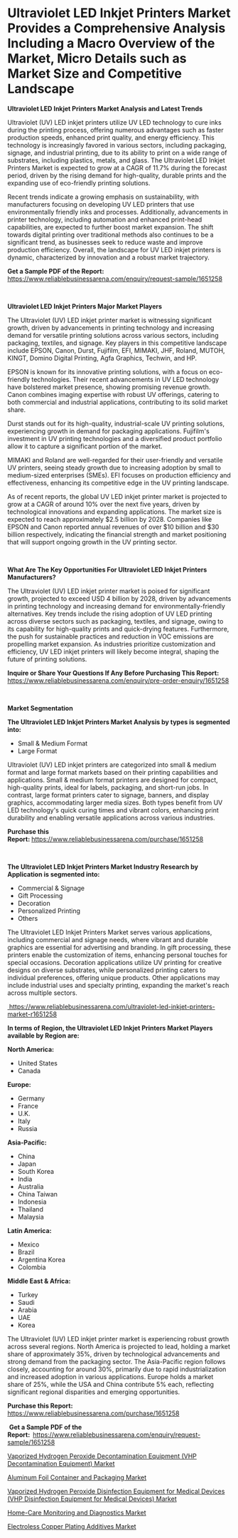 <p><h1>Ultraviolet LED Inkjet Printers Market Provides a Comprehensive Analysis Including a Macro Overview of the Market, Micro Details such as Market Size and Competitive Landscape</h1></p><p><strong>Ultraviolet LED Inkjet Printers Market Analysis and Latest Trends</strong></p>
<p><p>Ultraviolet (UV) LED inkjet printers utilize UV LED technology to cure inks during the printing process, offering numerous advantages such as faster production speeds, enhanced print quality, and energy efficiency. This technology is increasingly favored in various sectors, including packaging, signage, and industrial printing, due to its ability to print on a wide range of substrates, including plastics, metals, and glass. The Ultraviolet LED Inkjet Printers Market is expected to grow at a CAGR of 11.7% during the forecast period, driven by the rising demand for high-quality, durable prints and the expanding use of eco-friendly printing solutions.</p><p>Recent trends indicate a growing emphasis on sustainability, with manufacturers focusing on developing UV LED printers that use environmentally friendly inks and processes. Additionally, advancements in printer technology, including automation and enhanced print-head capabilities, are expected to further boost market expansion. The shift towards digital printing over traditional methods also continues to be a significant trend, as businesses seek to reduce waste and improve production efficiency. Overall, the landscape for UV LED inkjet printers is dynamic, characterized by innovation and a robust market trajectory.</p></p>
<p><strong>Get a Sample PDF of the Report:&nbsp;</strong> <a href="https://www.reliablebusinessarena.com/enquiry/request-sample/1651258?utm_campaign=1871&utm_medium=2&utm_source=Github&utm_content=ia&utm_term=08122024&utm_id=ultraviolet-led-inkjet-printers">https://www.reliablebusinessarena.com/enquiry/request-sample/1651258</a></p>
<p>&nbsp;</p>
<p><strong>Ultraviolet LED Inkjet Printers Major Market Players</strong></p>
<p><p>The Ultraviolet (UV) LED inkjet printer market is witnessing significant growth, driven by advancements in printing technology and increasing demand for versatile printing solutions across various sectors, including packaging, textiles, and signage. Key players in this competitive landscape include EPSON, Canon, Durst, Fujifilm, EFI, MIMAKI, JHF, Roland, MUTOH, KINGT, Domino Digital Printing, Agfa Graphics, Techwin, and HP.</p><p>EPSON is known for its innovative printing solutions, with a focus on eco-friendly technologies. Their recent advancements in UV LED technology have bolstered market presence, showing promising revenue growth. Canon combines imaging expertise with robust UV offerings, catering to both commercial and industrial applications, contributing to its solid market share.</p><p>Durst stands out for its high-quality, industrial-scale UV printing solutions, experiencing growth in demand for packaging applications. Fujifilm's investment in UV printing technologies and a diversified product portfolio allow it to capture a significant portion of the market.</p><p>MIMAKI and Roland are well-regarded for their user-friendly and versatile UV printers, seeing steady growth due to increasing adoption by small to medium-sized enterprises (SMEs). EFI focuses on production efficiency and effectiveness, enhancing its competitive edge in the UV printing landscape.</p><p>As of recent reports, the global UV LED inkjet printer market is projected to grow at a CAGR of around 10% over the next five years, driven by technological innovations and expanding applications. The market size is expected to reach approximately $2.5 billion by 2028. Companies like EPSON and Canon reported annual revenues of over $10 billion and $30 billion respectively, indicating the financial strength and market positioning that will support ongoing growth in the UV printing sector.</p></p>
<p>&nbsp;</p>
<p><strong>What Are The Key Opportunities For Ultraviolet LED Inkjet Printers Manufacturers?</strong></p>
<p><p>The Ultraviolet (UV) LED inkjet printer market is poised for significant growth, projected to exceed USD 4 billion by 2028, driven by advancements in printing technology and increasing demand for environmentally-friendly alternatives. Key trends include the rising adoption of UV LED printing across diverse sectors such as packaging, textiles, and signage, owing to its capability for high-quality prints and quick-drying features. Furthermore, the push for sustainable practices and reduction in VOC emissions are propelling market expansion. As industries prioritize customization and efficiency, UV LED inkjet printers will likely become integral, shaping the future of printing solutions.</p></p>
<p><strong>Inquire or Share Your Questions If Any Before Purchasing This Report:</strong> <a href="https://www.reliablebusinessarena.com/enquiry/pre-order-enquiry/1651258?utm_campaign=1871&utm_medium=2&utm_source=Github&utm_content=ia&utm_term=08122024&utm_id=ultraviolet-led-inkjet-printers">https://www.reliablebusinessarena.com/enquiry/pre-order-enquiry/1651258</a></p>
<p>&nbsp;</p>
<p><strong>Market Segmentation</strong></p>
<p><strong>The Ultraviolet LED Inkjet Printers Market Analysis by types is segmented into:</strong></p>
<p><ul><li>Small & Medium Format</li><li>Large Format</li></ul></p>
<p><p>Ultraviolet (UV) LED inkjet printers are categorized into small & medium format and large format markets based on their printing capabilities and applications. Small & medium format printers are designed for compact, high-quality prints, ideal for labels, packaging, and short-run jobs. In contrast, large format printers cater to signage, banners, and display graphics, accommodating larger media sizes. Both types benefit from UV LED technology's quick curing times and vibrant colors, enhancing print durability and enabling versatile applications across various industries.</p></p>
<p><strong>Purchase this Report:&nbsp;</strong><a href="https://www.reliablebusinessarena.com/purchase/1651258?utm_campaign=1871&utm_medium=2&utm_source=Github&utm_content=ia&utm_term=08122024&utm_id=ultraviolet-led-inkjet-printers">https://www.reliablebusinessarena.com/purchase/1651258</a></p>
<p>&nbsp;</p>
<p><strong>The Ultraviolet LED Inkjet Printers Market Industry Research by Application is segmented into:</strong></p>
<p><ul><li>Commercial & Signage</li><li>Gift Processing</li><li>Decoration</li><li>Personalized Printing</li><li>Others</li></ul></p>
<p><p>The Ultraviolet LED Inkjet Printers Market serves various applications, including commercial and signage needs, where vibrant and durable graphics are essential for advertising and branding. In gift processing, these printers enable the customization of items, enhancing personal touches for special occasions. Decoration applications utilize UV printing for creative designs on diverse substrates, while personalized printing caters to individual preferences, offering unique products. Other applications may include industrial uses and specialty printing, expanding the market's reach across multiple sectors.</p></p>
<p><a href="https://www.reliablebusinessarena.com/ultraviolet-led-inkjet-printers-market-r1651258?utm_campaign=1871&utm_medium=2&utm_source=Github&utm_content=ia&utm_term=08122024&utm_id=ultraviolet-led-inkjet-printers">&nbsp;https://www.reliablebusinessarena.com/ultraviolet-led-inkjet-printers-market-r1651258</a></p>
<p><strong>In terms of Region, the Ultraviolet LED Inkjet Printers Market Players available by Region are:</strong></p>
<p>
    <p> <strong> North America: </strong>
        <ul>
            <li>United States</li>
            <li>Canada</li>
        </ul>
        </p> 
    <p> <strong> Europe: </strong>
        <ul>
            <li>Germany</li>
            <li>France</li>
            <li>U.K.</li>
            <li>Italy</li>
            <li>Russia</li>
        </ul>
        </p> 
    <p> <strong> Asia-Pacific: </strong>
        <ul>
            <li>China</li>
            <li>Japan</li>
            <li>South Korea</li>
            <li>India</li>
            <li>Australia</li>
            <li>China Taiwan</li>
            <li>Indonesia</li>
            <li>Thailand</li>
            <li>Malaysia</li>
        </ul>
        </p> 
    <p> <strong> Latin America: </strong>
        <ul>
            <li>Mexico</li>
            <li>Brazil</li>
            <li>Argentina Korea</li>
            <li>Colombia</li>
        </ul>
        </p> 
    <p> <strong> Middle East & Africa: </strong>
        <ul>
            <li>Turkey</li>
            <li>Saudi</li>
            <li>Arabia</li>
            <li>UAE</li>
            <li>Korea</li>
        </ul>
    </p>
    </p>
<p><p>The Ultraviolet (UV) LED inkjet printer market is experiencing robust growth across several regions. North America is projected to lead, holding a market share of approximately 35%, driven by technological advancements and strong demand from the packaging sector. The Asia-Pacific region follows closely, accounting for around 30%, primarily due to rapid industrialization and increased adoption in various applications. Europe holds a market share of 25%, while the USA and China contribute 5% each, reflecting significant regional disparities and emerging opportunities.</p></p>
<p><strong>Purchase this Report: </strong><a href="https://www.reliablebusinessarena.com/purchase/1651258?utm_campaign=1871&utm_medium=2&utm_source=Github&utm_content=ia&utm_term=08122024&utm_id=ultraviolet-led-inkjet-printers">https://www.reliablebusinessarena.com/purchase/1651258</a></p>
<p>&nbsp;<strong>Get a Sample PDF of the Report:&nbsp;&nbsp;</strong><a href="https://www.reliablebusinessarena.com/enquiry/request-sample/1651258?utm_campaign=1871&utm_medium=2&utm_source=Github&utm_content=ia&utm_term=08122024&utm_id=ultraviolet-led-inkjet-printers">https://www.reliablebusinessarena.com/enquiry/request-sample/1651258</a></p>
<p><strong></strong></p>
<p><p><a href="https://www.linkedin.com/pulse/forecasting-growth-vaporized-hydrogen-peroxide-decontamination-joolc?utm_campaign=1871&utm_medium=2&utm_source=Github&utm_content=ia&utm_term=08122024&utm_id=ultraviolet-led-inkjet-printers">Vaporized Hydrogen Peroxide Decontamination Equipment (VHP Decontamination Equipment) Market</a></p><p><a href="https://www.linkedin.com/pulse/competitive-landscape-aluminum-foil-container-packaging-impressive-nmcke?utm_campaign=1871&utm_medium=2&utm_source=Github&utm_content=ia&utm_term=08122024&utm_id=ultraviolet-led-inkjet-printers">Aluminum Foil Container and Packaging Market</a></p><p><a href="https://www.linkedin.com/pulse/the-sympatico-insight-9odme?utm_campaign=1871&utm_medium=2&utm_source=Github&utm_content=ia&utm_term=08122024&utm_id=ultraviolet-led-inkjet-printers">Vaporized Hydrogen Peroxide Disinfection Equipment for Medical Devices (VHP Disinfection Equipment for Medical Devices) Market</a></p><p><a href="https://www.linkedin.com/pulse/compreh-proposis-fbaif?utm_campaign=1871&utm_medium=2&utm_source=Github&utm_content=ia&utm_term=08122024&utm_id=ultraviolet-led-inkjet-printers">Home-Care Monitoring and Diagnostics Market</a></p><p><a href="https://www.linkedin.com/pulse/strategic-analysis-electroless-copper-plating-additives-market-rpsjc?utm_campaign=1871&utm_medium=2&utm_source=Github&utm_content=ia&utm_term=08122024&utm_id=ultraviolet-led-inkjet-printers">Electroless Copper Plating Additives Market</a></p></p>